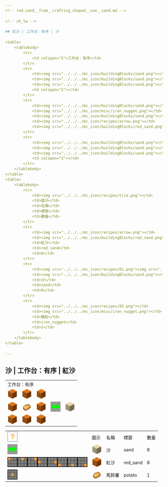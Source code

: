 ```yaml
---
<!-- red_sand__from__crafting_shaped__use__sand.md -->

<!-- zh_tw -->

## 紅沙 | 工作台：有序 | 沙

<table>
	<tablebody>
		<tr>
			<td colspan="5">工作台：有序</td>
		</tr>
		<tr>
			<td><img src="../../../mc_icon/buildingBlocks/sand.png"></td>
			<td><img src="../../../mc_icon/buildingBlocks/sand.png"></td>
			<td><img src="../../../mc_icon/buildingBlocks/sand.png"></td>
			<td colspan="2"></td>
		</tr>
		<tr>
			<td><img src="../../../mc_icon/buildingBlocks/sand.png"></td>
			<td><img src="../../../mc_icon/misc/iron_nugget.png"></td>
			<td><img src="../../../mc_icon/buildingBlocks/sand.png"></td>
			<td><img src="../../../mc_icon/recipes/arrow.png"></td>
			<td><img src="../../../mc_icon/buildingBlocks/red_sand.png"></td>
		</tr>
		<tr>
			<td><img src="../../../mc_icon/buildingBlocks/sand.png"></td>
			<td><img src="../../../mc_icon/buildingBlocks/sand.png"></td>
			<td><img src="../../../mc_icon/buildingBlocks/sand.png"></td>
			<td colspan="2"></td>
		</tr>
	</tablebody>
</table>
<table>
	<tablebody>
		<tr>
			<td><img src="../../../mc_icon/recipes/tile.png"></td>
			<td>圖示</td>
			<td>名稱</td>
			<td>標簽</td>
			<td>數量</td>
		</tr>
		<tr>
			<td><img src="../../../mc_icon/recipes/arrow.png"></td>
			<td><img src="../../../mc_icon/buildingBlocks/red_sand.png"></td>
			<td>紅沙</td>
			<td>red_sand</td>
			<td>8</td>
		</tr>
		<tr>
			<td><img src="../../../mc_icon/recipes/01.png"><img src="../../../mc_icon/recipes/02.png"><img src="../../../mc_icon/recipes/03.png"><img src="../../../mc_icon/recipes/04.png"><img src="../../../mc_icon/recipes/06.png"><img src="../../../mc_icon/recipes/07.png"><img src="../../../mc_icon/recipes/08.png"><img src="../../../mc_icon/recipes/09.png"></td>
			<td><img src="../../../mc_icon/buildingBlocks/sand.png"></td>
			<td>沙</td>
			<td>sand</td>
			<td>8</td>
		</tr>
		<tr>
			<td><img src="../../../mc_icon/recipes/05.png"></td>
			<td><img src="../../../mc_icon/misc/iron_nugget.png"></td>
			<td>鐵粒</td>
			<td>iron_nugget</td>
			<td>1</td>
		</tr>
	</tablebody>
</table>

---
```

<!-- sand__from__crafting_shaped__use__red_sand.md -->

<!-- zh_tw -->

## 沙 | 工作台：有序 | 紅沙

<table>
	<tablebody>
		<tr>
			<td colspan="5">工作台：有序</td>
		</tr>
		<tr>
			<td><img src="../../../mc_icon/buildingBlocks/red_sand.png"></td>
			<td><img src="../../../mc_icon/buildingBlocks/red_sand.png"></td>
			<td><img src="../../../mc_icon/buildingBlocks/red_sand.png"></td>
			<td colspan="2"></td>
		</tr>
		<tr>
			<td><img src="../../../mc_icon/buildingBlocks/red_sand.png"></td>
			<td><img src="../../../mc_icon/food/potato.png"></td>
			<td><img src="../../../mc_icon/buildingBlocks/red_sand.png"></td>
			<td><img src="../../../mc_icon/recipes/arrow.png"></td>
			<td><img src="../../../mc_icon/buildingBlocks/sand.png"></td>
		</tr>
		<tr>
			<td><img src="../../../mc_icon/buildingBlocks/red_sand.png"></td>
			<td><img src="../../../mc_icon/buildingBlocks/red_sand.png"></td>
			<td><img src="../../../mc_icon/buildingBlocks/red_sand.png"></td>
			<td colspan="2"></td>
		</tr>
	</tablebody>
</table>
<table>
	<tablebody>
		<tr>
			<td><img src="../../../mc_icon/recipes/tile.png"></td>
			<td>圖示</td>
			<td>名稱</td>
			<td>標簽</td>
			<td>數量</td>
		</tr>
		<tr>
			<td><img src="../../../mc_icon/recipes/arrow.png"></td>
			<td><img src="../../../mc_icon/buildingBlocks/sand.png"></td>
			<td>沙</td>
			<td>sand</td>
			<td>8</td>
		</tr>
		<tr>
			<td><img src="../../../mc_icon/recipes/01.png"><img src="../../../mc_icon/recipes/02.png"><img src="../../../mc_icon/recipes/03.png"><img src="../../../mc_icon/recipes/04.png"><img src="../../../mc_icon/recipes/06.png"><img src="../../../mc_icon/recipes/07.png"><img src="../../../mc_icon/recipes/08.png"><img src="../../../mc_icon/recipes/09.png"></td>
			<td><img src="../../../mc_icon/buildingBlocks/red_sand.png"></td>
			<td>紅沙</td>
			<td>red_sand</td>
			<td>8</td>
		</tr>
		<tr>
			<td><img src="../../../mc_icon/recipes/05.png"></td>
			<td><img src="../../../mc_icon/food/potato.png"></td>
			<td>馬鈴薯</td>
			<td>potato</td>
			<td>1</td>
		</tr>
	</tablebody>
</table>

